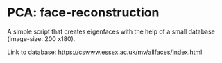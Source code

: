 # PCA: face-reconstruction

A simple script that creates eigenfaces with the help of a small database (image-size: 200 x180).


Link to database: https://cswww.essex.ac.uk/mv/allfaces/index.html
